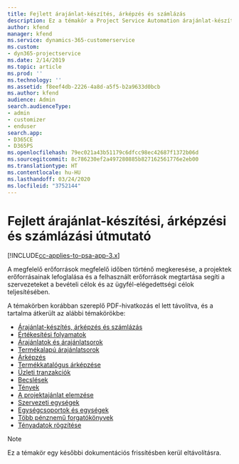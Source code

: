 ```yaml
---
title: Fejlett árajánlat-készítés, árképzés és számlázás
description: Ez a témakör a Project Service Automation árajánlat-készítéséről, számlázásáról és árképzéséről nyújt információt.
author: kfend
manager: kfend
ms.service: dynamics-365-customerservice
ms.custom:
- dyn365-projectservice
ms.date: 2/14/2019
ms.topic: article
ms.prod: ''
ms.technology: ''
ms.assetid: f8eef4db-2226-4a8d-a5f5-b2a9633d0bcb
ms.author: kfend
audience: Admin
search.audienceType:
- admin
- customizer
- enduser
search.app:
- D365CE
- D365PS
ms.openlocfilehash: 79ec021a43b51179c6dfcc98ec42687f1372b06d
ms.sourcegitcommit: 8c786230ef2a497280885b827162561776e2eb00
ms.translationtype: HT
ms.contentlocale: hu-HU
ms.lasthandoff: 03/24/2020
ms.locfileid: "3752144"
---
```

# <a name="advanced-quoting-pricing-and-billing-guide"></a>Fejlett árajánlat-készítési, árképzési és számlázási útmutató

[!INCLUDE[cc-applies-to-psa-app-3.x](../../includes/cc-applies-to-psa-app-3x.md)]

A megfelelő erőforrások megfelelő időben történő megkeresése, a projektek erőforrásainak lefoglalása és a felhasznált erőforrások megtartása segíti a szervezeteket a bevételi célok és az ügyfél-elégedettségi célok teljesítésében. 

A témakörben korábban szereplő PDF-hivatkozás el lett távolítva, és a tartalma átkerült az alábbi témakörökbe:

- [Árajánlat-készítés, árképzés és számlázás](../quote-bill-price.md)
- [Értékesítési folyamatok](../basic-sales-process.md)
- [Árajánlatok és árajánlatsorok](../basic-quote-lines.md)
- [Termékalapú árajánlatsorok](../product-based-quote-lines.md)
- [Árképzés](../basic-pricing.md)
- [Termékkatalógus árképzése](../product-catalog-pricing.md)
- [Üzleti tranzakciók](../basic-business-transactions.md)
- [Becslések](../estimates.md)
- [Tények](../actuals.md)
- [A projektajánlat elemzése](../basic-analyzing-quotes.md)
- [Szervezeti egységek](../advanced-organizational.md)
- [Egységcsoportok és egységek](../advanced-units.md)
- [Több pénznemű forgatókönyvek](../advanced-currency.md)
- [Tényadatok rögzítése](../advanced-actuals.md)

> [!NOTE]
> Ez a témakör egy későbbi dokumentációs frissítésben kerül eltávolításra. 
